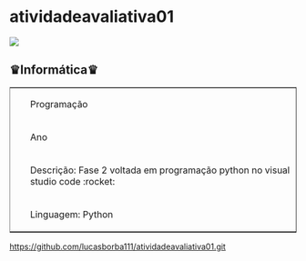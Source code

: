 # atividadeavaliativa01
<img src = "https://www1.satc.edu.br/portais/alunos/assets/img/logoSatc.png">
<h2>♛Informática♛</h2>
<table border rules="none" border="2" width="800">
<tr>
<td>
<ul>Programação</ul>
</td>
</tr>
<tr>
<td>
<ul>Ano</ul>
</td>
</tr>
<tr>
<td>
<ul>Descrição: Fase 2 voltada em programação python no visual studio code   :rocket:</ul>
</td>
</tr>
<tr>
<td>
<ul>Linguagem: Python</ul>
</td>
</tr>
</table>
<a href="https://github.com/lucasborba111/atividadeavaliativa01.git">https://github.com/lucasborba111/atividadeavaliativa01.git</a>

